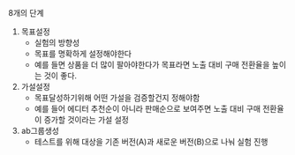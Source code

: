 8개의 단계
1. 목표설정
	- 실험의 방향성
	- 목표를 명확하게 설정해야한다
	- 예를 들면 상품을 더 많이 팔아야한다가 목표라면 노출 대비 구매 전환율을 높이는 것이 좋다.
2. 가설설정
	 - 목표달성하기위해 어떤 가설을 검증할건지 정해야함
	 - 예를 들어 에디터 추천순이 아니라 판매순으로 보여주면 노출 대비 구매 전환율이 증가할 것이라는 가설 설정
3. ab그룹생성
	- 테스트를 위해 대상을 기존 버전(A)과 새로운 버전(B)으로 나눠 실험 진행
